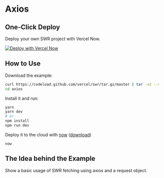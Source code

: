 # Axios

## One-Click Deploy

Deploy your own SWR project with Vercel Now.

[![Deploy with Vercel Now](https://vercel.com/button)](https://vercel.com/new/project?template=https://github.com/vercel/swr/tree/master/examples/axios)

## How to Use

Download the example:

```bash
curl https://codeload.github.com/vercel/swr/tar.gz/master | tar -xz --strip=2 swr-master/examples/axios
cd axios
```

Install it and run:

```bash
yarn
yarn dev
# or
npm install
npm run dev
```

Deploy it to the cloud with [now](https://vercel.com/home) ([download](https://vercel.com/download))

```
now
```

## The Idea behind the Example

Show a basic usage of SWR fetching using axios and a request object.
